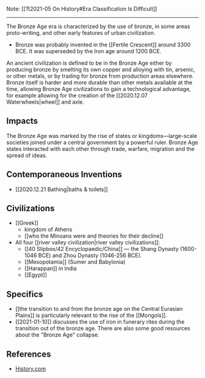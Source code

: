 Note: [[Tt2021-05 On History#Era Classification Is Difficult]]

* * * 

The Bronze Age era is characterized by the use of bronze, in some areas proto-writing, and other early features of urban civilization. 

* Bronze was probably invented in the [[Fertile Crescent]] around 3300 BCE. It was superseded by the Iron age around 1200 BCE. 

An ancient civilization is defined to be in the Bronze Age either by producing bronze by smelting its own copper and alloying with tin, arsenic, or other metals, or by trading for bronze from production areas elsewhere. Bronze itself is harder and more durable than other metals available at the time, allowing Bronze Age civilizations to gain a technological advantage, for example allowing for the creation of the [[2020.12.07 Waterwheels|wheel]] and axle. 

## Impacts

The Bronze Age was marked by the rise of states or kingdoms—large-scale societies joined under a central government by a powerful ruler. Bronze Age states interacted with each other through trade, warfare, migration and the spread of ideas. 

## Contemporaneous Inventions
*  [[2020.12.21 Bathing|baths & toilets]]

## Civilizations

* [[Greek]] 
	* kingdom of Athens
	* [[who the Minoans were and theories for their decline]]
* All four [[river valley civilization|river valley civilizations]]:
	* [[40 Slipbox/42 Encyclopaedic/China]] — the Shang Dynasty (1600-1046 BCE) and Zhou Dynasty (1046-256 BCE).
	* [[Mesopotamia]] (Sumer and Babylonia)
	* [[Harappan]] in India
	* [[Egypt]]

## Specifics
* [[the transition to and from the bronze age on the Central Eurasian Plains]] is particularly relevant to the rise of the [[Mongols]].
* [[2021-01-10]] discusses the use of iron in funerary rites during the transition out of the bronze age. There are also some good resources about the "Bronze Age" collapse. 

## References

* [History.com](https://www.history.com/topics/pre-history/bronze-age)
